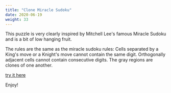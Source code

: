 ```yaml
---
title: "Clone Miracle Sudoku"
date: 2020-06-19
weight: 33
---
```


<p> This puzzle is very clearly inspired by Mitchell Lee's famous Miracle Sudoku and is a bit of low hanging fruit.</p>
<p> The rules are the same as the miracle sudoku rules: Cells separated by a King's move or a Knight's move cannot contain the same digit. Orthogonally adjacent cells cannot contain consecutive digits. The gray regions are clones of one another. </p>
<a href="https://app.crackingthecryptic.com/tgxa1hnxiw">try it here</a>

<p>Enjoy!</p>